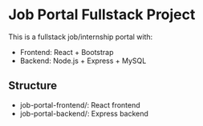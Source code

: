 # Job Portal Fullstack Project

This is a fullstack job/internship portal with:
- Frontend: React + Bootstrap
- Backend: Node.js + Express + MySQL

## Structure
- job-portal-frontend/: React frontend
- job-portal-backend/: Express backend